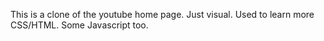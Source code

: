 This is a clone of the youtube home page. Just visual. Used to learn more CSS/HTML. Some Javascript too.
